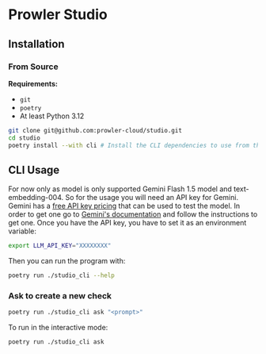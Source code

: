 
# Prowler Studio

## Installation

### From Source

**Requirements:**
- `git`
- `poetry`
- At least Python 3.12

```bash
git clone git@github.com:prowler-cloud/studio.git
cd studio
poetry install --with cli # Install the CLI dependencies to use from the terminal in a easy way
```

## CLI Usage

For now only as model is only supported Gemini Flash 1.5 model and text-embedding-004.
So for the usage you will need an API key for Gemini. Gemini has a
[free API key pricing](https://ai.google.dev/pricing#1_5flash) that can be
used to test the model. In order to get one go to [Gemini's documentation](https://ai.google.dev/gemini-api/docs/api-key)
and follow the instructions to get one. Once you have the API key, you have to set it as an environment variable:

```bash
export LLM_API_KEY="XXXXXXXX"
```

Then you can run the program with:

```bash
poetry run ./studio_cli --help
```

### Ask to create a new check

```bash
poetry run ./studio_cli ask "<prompt>"
```

To run in the interactive mode:

```bash
poetry run ./studio_cli ask
```
